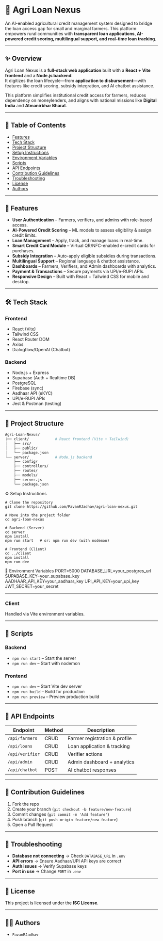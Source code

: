 # 🌱 Agri Loan Nexus  

An AI-enabled agricultural credit management system designed to bridge the loan access gap for small and marginal farmers. This platform empowers rural communities with **transparent loan applications, AI-powered credit scoring, multilingual support, and real-time loan tracking**.  

---

## ✨ Overview  

Agri Loan Nexus is a **full-stack web application** built with a **React + Vite frontend** and a **Node.js backend**.  
It digitizes the loan lifecycle—from **application to disbursement**—with features like credit scoring, subsidy integration, and AI chatbot assistance.  

This platform simplifies institutional credit access for farmers, reduces dependency on moneylenders, and aligns with national missions like **Digital India** and **Atmanirbhar Bharat**.  

---

## 📑 Table of Contents  
- [Features](#-features)  
- [Tech Stack](#-tech-stack)  
- [Project Structure](#-project-structure)  
- [Setup Instructions](#-setup-instructions)  
- [Environment Variables](#-environment-variables)  
- [Scripts](#-scripts)  
- [API Endpoints](#-api-endpoints)  
- [Contribution Guidelines](#-contribution-guidelines)  
- [Troubleshooting](#-troubleshooting)  
- [License](#-license)  
- [Authors](#-authors)  

---

## 🔑 Features  
- **User Authentication** – Farmers, verifiers, and admins with role-based access.  
- **AI-Powered Credit Scoring** – ML models to assess eligibility & assign credit limits.  
- **Loan Management** – Apply, track, and manage loans in real-time.  
- **Smart Credit Card Module** – Virtual QR/NFC-enabled e-credit cards for purchases.  
- **Subsidy Integration** – Auto-apply eligible subsidies during transactions.  
- **Multilingual Support** – Regional language & chatbot assistance.  
- **Dashboards** – Farmers, Verifiers, and Admin dashboards with analytics.  
- **Payment & Transactions** – Secure payments via UPI/e-RUPI APIs.  
- **Responsive Design** – Built with React + Tailwind CSS for mobile and desktop.  

---

## 🛠️ Tech Stack  

### Frontend  
- React (Vite)  
- Tailwind CSS  
- React Router DOM  
- Axios  
- Dialogflow/OpenAI (Chatbot)  

### Backend  
- Node.js + Express  
- Supabase (Auth + Realtime DB)  
- PostgreSQL  
- Firebase (sync)  
- Aadhaar API (eKYC)  
- UPI/e-RUPI APIs  
- Jest & Postman (testing)  

---

## 📂 Project Structure  

```bash
Agri-Loan-Nexus/
├── client/            # React frontend (Vite + Tailwind)
│   ├── src/
│   ├── public/
│   └── package.json
└── server/            # Node.js backend
    ├── config/
    ├── controllers/
    ├── routes/
    ├── models/
    ├── server.js
    └── package.json
```

⚙️ Setup Instructions  
```
# Clone the repository
git clone https://github.com/PavanRJadhav/agri-loan-nexus.git

# Move into the project folder
cd agri-loan-nexus

# Backend (Server)
cd server
npm install
npm run start   # or: npm run dev (with nodemon)

# Frontend (Client)
cd ../client
npm install
npm run dev
```

🔐 Environment Variables
PORT=5000
DATABASE_URL=your_postgres_url
SUPABASE_KEY=your_supabase_key
AADHAAR_API_KEY=your_aadhaar_key
UPI_API_KEY=your_upi_key
JWT_SECRET=your_secret

---

### Client  
Handled via Vite environment variables.  

---

## 📜 Scripts  

### Backend  
- `npm run start` – Start the server  
- `npm run dev` – Start with nodemon  

### Frontend  
- `npm run dev` – Start Vite dev server  
- `npm run build` – Build for production  
- `npm run preview` – Preview production build  

---

## 📡 API Endpoints  

| Endpoint       | Method | Description                   |
|----------------|--------|-------------------------------|
| `/api/farmers` | CRUD   | Farmer registration & profile |
| `/api/loans`   | CRUD   | Loan application & tracking   |
| `/api/verifier`| CRUD   | Verifier actions              |
| `/api/admin`   | CRUD   | Admin dashboard + analytics   |
| `/api/chatbot` | POST   | AI chatbot responses          |

---

## 🤝 Contribution Guidelines  
1. Fork the repo  
2. Create your branch (`git checkout -b feature/new-feature`)  
3. Commit changes (`git commit -m 'Add feature'`)  
4. Push branch (`git push origin feature/new-feature`)  
5. Open a Pull Request  

---

## 🐞 Troubleshooting  
- **Database not connecting** → Check `DATABASE_URL` in `.env`  
- **API errors** → Ensure Aadhaar/UPI API keys are correct  
- **Auth issues** → Verify Supabase keys  
- **Port in use** → Change `PORT` in `.env`  

---

## 📜 License  
This project is licensed under the **ISC License**.  

---

## 👨‍💻 Authors  
-     PavanRJadhav
